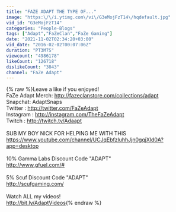 ```yaml
---
title: "FAZE ADAPT THE TYPE OF..."
image: "https:\/\/i.ytimg.com\/vi\/G3eMojFzT14\/hqdefault.jpg"
vid_id: "G3eMojFzT14"
categories: "People-Blogs"
tags: ["Adapt","FaZeClan","FaZe Gaming"]
date: "2021-11-02T02:34:20+03:00"
vid_date: "2016-02-02T00:07:06Z"
duration: "PT3M7S"
viewcount: "4986178"
likeCount: "126718"
dislikeCount: "3843"
channel: "FaZe Adapt"
---
```

{% raw %}Leave a like if you enjoyed!<br />FaZe Adapt Merch: <a rel="nofollow" target="blank" href="http://fazeclanstore.com/collections/adapt">http://fazeclanstore.com/collections/adapt</a><br />Snapchat: AdaptSnaps<br />Twitter : <a rel="nofollow" target="blank" href="http://twitter.com/FaZeAdapt">http://twitter.com/FaZeAdapt</a><br />Instagram : <a rel="nofollow" target="blank" href="http://instagram.com/TheFaZeAdapt">http://instagram.com/TheFaZeAdapt</a><br />Twitch : <a rel="nofollow" target="blank" href="http://twitch.tv/Adaapt">http://twitch.tv/Adaapt</a><br /><br />SUB MY BOY NICK FOR HELPING ME WITH THIS<br /><a rel="nofollow" target="blank" href="https://www.youtube.com/channel/UCJqEbfzluhhJjn0gqjXld0A?app=desktop">https://www.youtube.com/channel/UCJqEbfzluhhJjn0gqjXld0A?app=desktop</a><br /><br />10% Gamma Labs Discount Code &quot;ADAPT&quot;<br /><a rel="nofollow" target="blank" href="http://www.gfuel.com/#">http://www.gfuel.com/#</a><br /><br />5% Scuf Discount Code &quot;ADAPT&quot;<br /><a rel="nofollow" target="blank" href="http://scufgaming.com/">http://scufgaming.com/</a><br /><br />Watch ALL my videos! <br /><a rel="nofollow" target="blank" href="http://bit.ly/AdaptVideos">http://bit.ly/AdaptVideos</a>{% endraw %}
